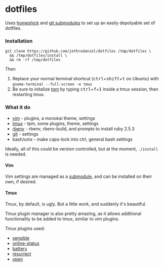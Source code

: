 # dotfiles

Uses [homeshick](https://github.com/andsens/homeshick) and [git submodules](https://git-scm.com/book/en/v2/Git-Tools-Submodules) to set up an easily depolyable set of dotfiles.

### Installation

```
git clone https://github.com/jethrodaniel/dotfiles /tmp/dotfiles \
  && /tmp/dotfiles/install \
  && rm -rf /tmp/dotfiles
```

Then

1. Replace your normal terminal shortcut (<kbd>ctrl</kbd>+<kbd>shift</kbd>+<kbd>t</kbd> on Ubuntu) with `gnome-terminal --full-screen -e tmux`
2. Be sure to initalize [tpm](https://github.com/tmux-plugins/tpm) by typing <kbd>ctrl</kbd>+<kbd>f</kbd>+<kbd>I</kbd> inside a tmux session, then restarting tmux.

### What it do

* [vim](https://github.com/vim/vim) - plugins, a monokai theme, settings
* [tmux](https://github.com/tmux/tmux) - tpm, some plugins, theme, settings
* [rbenv](https://github.com/rbenv/rbenv) - rbenv, rbenv-build, and prompts to install ruby 2.5.3
* [git](https://github.com/git/git) - settings
* bash/unix - make caps-lock into ctrl, general bash settings

Ideally, all of this could be version controlled, but at the moment, `./install` is needed.

#### Vim

Vim settings are managed as a [submodule](https://github.com/jethrodaniel/.vim), and can be installed on their own, if desired.

#### Tmux

Tmux, by default, is ugly. But a little work, and suddenly it's beautiful.

Tmux plugin manager is also pretty amazing, as it allows additional functionality to be added to tmux, similar to vim plugins.

Tmux plugins used:
* [sensible](https://github.com/tmux-plugins/tmux-sensible)
* [online-status](https://github.com/tmux-plugins/tmux-online-status)
* [battery](https://github.com/tmux-plugins/tmux-battery)
* [resurrect](https://github.com/tmux-plugins/tmux-resurrect)
* [open](https://github.com/tmux-plugins/tmux-open)

